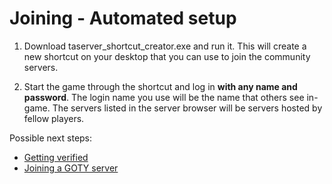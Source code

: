 # Joining - Automated setup

1) Download taserver_shortcut_creator.exe and run it. This will create a new shortcut on your desktop that you 
   can use to join the community servers.

2) Start the game through the shortcut and log in **with any name and password**.
   The login name you use will be the name that others see in-game. The servers
   listed in the server browser will be servers hosted by fellow players.

Possible next steps:
* [Getting verified](getting_verified.md)
* [Joining a GOTY server](joining_goty_servers.md)
